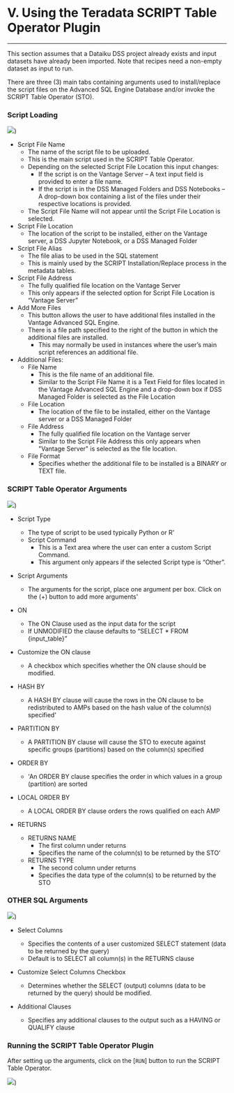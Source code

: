 # V. Using the Teradata SCRIPT Table Operator Plugin

---

This section assumes that a Dataiku DSS project already exists and input datasets have already been imported. Note that recipes need a non-empty dataset as input to run.

There are three (3) main tabs containing arguments used to install/replace the script files on the Advanced SQL Engine Database and/or invoke the SCRIPT Table Operator (STO).

### Script Loading

![](/assets/script_loading.png))

- Script File Name
    - The name of the script file to be uploaded.
    - This is the main script used in the SCRIPT Table Operator.
    - Depending on the selected Script File Location this input changes:
        - If the script is on the Vantage Server – A text input field is provided to enter a file name.
        - If the script is in the DSS Managed Folders and DSS Notebooks – A drop-down box containing a list of the files under their respective locations is provided.
    - The Script File Name will not appear until the Script File Location is selected.
- Script File Location
    - The location of the script to be installed, either on the Vantage server, a DSS Jupyter Notebook, or a DSS Managed Folder
- Script File Alias
    - The file alias to be used in the SQL statement
    - This is mainly used by the SCRIPT Installation/Replace process in the metadata tables.
- Script File Address
    - The fully qualified file location on the Vantage Server
    - This only appears if the selected option for Script File Location is “Vantage Server” 
- Add More Files
    - This button allows the user to have additional files installed in the Vantage Advanced SQL Engine.
    - There is a file path specified to the right of the button in which the additional files are installed.
        - This may normally be used in instances where the user’s main script references an additional file.
- Additional Files:
    - File Name
        - This is the file name of an additional file.
        - Similar to the Script File Name it is a Text Field for files located in the Vantage Advanced SQL Engine and a drop-down box if DSS Managed Folder is selected as the File Location
    - File Location
        - The location of the file to be installed, either on the Vantage server or a DSS Managed Folder
    - File Address
        - The fully qualified file location on the Vantage server
        - Similar to the Script File Address this only appears when "Vantage Server" is selected as the file location.
    - File Format
        - Specifies whether the additional file to be installed is a BINARY or TEXT file.

### SCRIPT Table Operator Arguments

![](/assets/sto_arguments.png))

- Script Type
	- The type of script to be used typically Python or R'
	- Script Command 
		- This is a Text area where the user can enter a custom Script Command.
		- This argument only appears if the selected Script type is “Other”.

- Script Arguments
	- The arguments for the script, place one argument per box. Click on the (+) button to add more arguments'

- ON
	- The ON Clause used as the input data for the script
	- If UNMODIFIED the clause defaults to “SELECT * FROM {input_table}”

- Customize the ON clause
	- A checkbox which specifies whether the ON clause should be modified.

- HASH BY
	- A HASH BY clause will cause the rows in the ON clause to be redistributed to AMPs based on the hash value of the column(s) specified'

- PARTITION BY
	- A PARTITION BY clause will cause the STO to execute against specific groups (partitions) based on the column(s) specified

- ORDER BY
	- 'An ORDER BY clause specifies the order in which values in a group (partition) are sorted

- LOCAL ORDER BY
	- A LOCAL ORDER BY clause orders the rows qualified on each AMP

- RETURNS
	- RETURNS NAME
		- The first column under returns
		- Specifies the name of the column(s) to be returned by the STO'
	- RETURNS TYPE
		- The second column under returns
		- Specifies the data type of the column(s) to be returned by the STO

### OTHER SQL Arguments

![](/assets/other_arguments.png))

- Select Columns
	- Specifies the contents of a user customized SELECT statement (data to be returned by the query) 
	- Default is to SELECT all column(s) in the RETURNS clause

- Customize Select Columns Checkbox
	- Determines whether the SELECT (output) columns (data to be returned by the query) should be modified. 

- Additional Clauses
	- Specifies any additional clauses to the output such as a HAVING or QUALIFY clause


### Running the SCRIPT Table Operator Plugin

After setting up the arguments, click on the \[`RUN`\] button to run the SCRIPT Table Operator. 

![](/assets/usage5.png))

